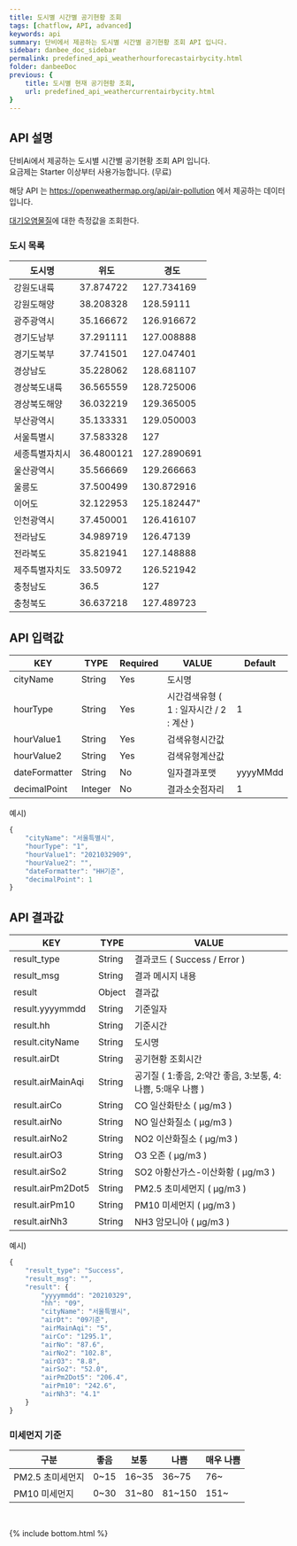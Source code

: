 ```yaml
---
title: 도시별 시간별 공기현황 조회
tags: [chatflow, API, advanced]
keywords: api
summary: 단비에서 제공하는 도시별 시간별 공기현황 조회 API 입니다.
sidebar: danbee_doc_sidebar
permalink: predefined_api_weatherhourforecastairbycity.html
folder: danbeeDoc
previous: {
    title: 도시별 현재 공기현황 조회,
    url: predefined_api_weathercurrentairbycity.html
}
---
```


## API 설명

단비Ai에서 제공하는 도시별 시간별 공기현황 조회 API 입니다. <br>
요금제는 Starter 이상부터 사용가능합니다. (무료) <br>

해당 API 는 https://openweathermap.org/api/air-pollution 에서 제공하는 데이터입니다.

[대기오염물질](https://www.airkorea.or.kr/web/airMatter?pMENU_NO=130)에 대한 측정값을 조회한다.

### 도시 목록

| 도시명 | 위도 | 경도 |
|--------|--------|--------|
| 강원도내륙 | 37.874722 | 127.734169 |
| 강원도해양 | 38.208328 | 128.59111 |
| 광주광역시 | 35.166672 | 126.916672 |
| 경기도남부 | 37.291111 | 127.008888 |
| 경기도북부 | 37.741501 | 127.047401 |
| 경상남도 | 35.228062 | 128.681107 |
| 경상북도내륙 | 36.565559 | 128.725006 |
| 경상북도해양 | 36.032219 | 129.365005 |
| 부산광역시 | 35.133331 | 129.050003 |
| 서울특별시 | 37.583328 | 127 |
| 세종특별자치시 | 36.4800121 | 127.2890691 |
| 울산광역시 | 35.566669 | 129.266663 |
| 울릉도 | 37.500499 | 130.872916 |
| 이어도 | 32.122953 | 125.182447" |
| 인천광역시 | 37.450001 | 126.416107 |
| 전라남도 | 34.989719 | 126.47139 |
| 전라북도 | 35.821941 | 127.148888 |
| 제주특별자치도 | 33.50972 | 126.521942 |
| 충청남도 | 36.5 | 127 |
| 충청북도 | 36.637218 | 127.489723 |


## API 입력값

| KEY | TYPE | Required | VALUE | Default |
|--------|--------|--------|--------|--------|
| cityName | String | Yes | 도시명 | |
| hourType | String | Yes | 시간검색유형 ( 1 : 일자시간 / 2 : 계산 ) | 1 |
| hourValue1 | String | Yes | 검색유형시간값 |  |
| hourValue2 | String | Yes | 검색유형계산값 |  |
| dateFormatter | String | No | 일자결과포맷 | yyyyMMdd |
| decimalPoint | Integer | No | 결과소숫점자리 | 1 |

예시)
```javascript
{
    "cityName": "서울특별시",
    "hourType": "1",
    "hourValue1": "2021032909",
    "hourValue2": "",
    "dateFormatter": "HH기준",
    "decimalPoint": 1
}
```

## API 결과값

| KEY | TYPE | VALUE |
|--------|--------|--------|
| result_type | String | 결과코드 ( Success / Error ) |
| result_msg | String | 결과 메시지 내용 |
| result | Object | 결과값 |
| result.yyyymmdd | String | 기준일자 |
| result.hh | String | 기준시간 |
| result.cityName | String | 도시명 |
| result.airDt | String | 공기현황 조회시간 |
| result.airMainAqi | String | 공기질 ( 1:좋음, 2:약간 좋음, 3:보통, 4:나쁨, 5:매우 나쁨 ) |
| result.airCo | String | CO 일산화탄소 ( μg/m3 ) |
| result.airNo | String | NO 일산화질소 ( μg/m3 ) |
| result.airNo2 | String | NO2 이산화질소 ( μg/m3 ) |
| result.airO3 | String | O3 오존 ( μg/m3 ) |
| result.airSo2 | String | SO2 아황산가스-이산화황 ( μg/m3 ) |
| result.airPm2Dot5 | String | PM2.5 초미세먼지 ( μg/m3 ) |
| result.airPm10 | String | PM10 미세먼지 ( μg/m3 ) |
| result.airNh3 | String | NH3 암모니아 ( μg/m3 ) |

예시)
```javascript
{
    "result_type": "Success",
    "result_msg": "",
    "result": {
        "yyyymmdd": "20210329",
        "hh": "09",
        "cityName": "서울특별시",
        "airDt": "09기준",
        "airMainAqi": "5",
        "airCo": "1295.1",
        "airNo": "87.6",
        "airNo2": "102.8",
        "airO3": "8.8",
        "airSo2": "52.0",
        "airPm2Dot5": "206.4",
        "airPm10": "242.6",
        "airNh3": "4.1"
    }
}
```

### 미세먼지 기준

| 구분 | 좋음 | 보통 | 나쁨 | 매우 나쁨 |
|--------|--------|--------|--------|--------|
| PM2.5 초미세먼지 | 0~15 | 16~35 | 36~75 | 76~ |
| PM10 미세먼지 | 0~30 | 31~80 | 81~150 | 151~ |

<br />

{% include bottom.html %}

